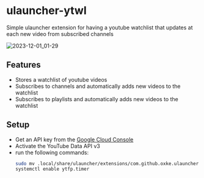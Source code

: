 # ulauncher-ytwl
Simple ulauncher extension for having a youtube watchlist that updates at each new video from subscribed channels

![2023-12-01\_01-29](https://github.com/Oxke/ulauncher-ytwl/assets/40807290/68f126bf-f83e-4893-b2a1-b67d8fca4157)

## Features
- Stores a watchlist of youtube videos
- Subscribes to channels and automatically adds new videos to the watchlist
- Subscribes to playlists and automatically adds new videos to the watchlist

## Setup
- Get an API key from the [Google Cloud Console](https://console.cloud.google.com/apis/credentials)
- Activate the YouTube Data API v3
- run the following commands:
    ```bash
    sudo mv .local/share/ulauncher/extensions/com.github.oxke.ulauncher-ytwl/ytfp.* /etc/systemd/system/
    systemctl enable ytfp.timer
    ```

